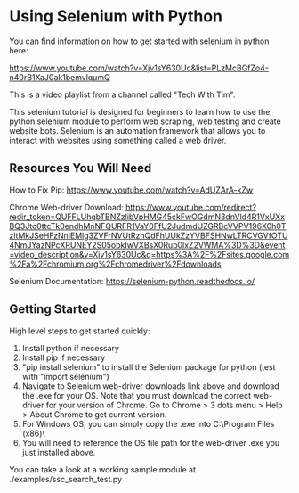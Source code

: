 
# Using Selenium with Python #
You can find information on how to get started with selenium in python here:

https://www.youtube.com/watch?v=Xjv1sY630Uc&list=PLzMcBGfZo4-n40rB1XaJ0ak1bemvlqumQ

This is a video playlist from a channel called "Tech With Tim".

This selenium tutorial is designed for beginners to learn how to use the python selenium module to perform web scraping, web testing and create website bots. Selenium is an automation framework that allows you to interact with websites using something called a web driver.


## Resources You Will Need ##
How to Fix Pip:
https://www.youtube.com/watch?v=AdUZArA-kZw

Chrome Web-driver Download:
https://www.youtube.com/redirect?redir_token=QUFFLUhqbTBNZzlibVpHMG45ckFwOGdmN3dnVld4R1VxUXxBQ3Jtc0ttcTk0endhMnNFQURFR1VaY0FfU2JudmdUZGRBcVVPV196X0h0TzltMkJSeHFzNnlEMlg3ZVFrNVUtRzhQdFhUUkZzYVBFSHNwLTRCVGVfOTU4NmJYazNPcXRUNEY2S05obkIwVXBsX0Rub0lxZ2VWMA%3D%3D&event=video_description&v=Xjv1sY630Uc&q=https%3A%2F%2Fsites.google.com%2Fa%2Fchromium.org%2Fchromedriver%2Fdownloads

Selenium Documentation:
https://selenium-python.readthedocs.io/


## Getting Started ##
 High level steps to get started quickly:

1. Install python if necessary
2. Install pip if necessary
3. "pip install selenium" to install the Selenium package for python (test with "import selenium")
4. Navigate to Selenium web-driver downloads link above and download the .exe for your OS.  Note that you must download the correct web-driver for your version of Chrome.  Go to Chrome > 3 dots menu > Help > About Chrome to get current version.
5. For Windows OS, you can simply copy the .exe into C:\Program Files (x86)\ 
6. You will need to reference the OS file path for the web-driver .exe you just installed above.

You can take a look at a working sample module at ./examples/ssc_search_test.py

 